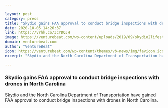 ```yaml
---

layout: post
category: press
title: "Skydio gains FAA approval to conduct bridge inspections with drones in North Carolina"
date: 2020-10-05 14:26:37
link: https://vrhk.co/3cYDQJH
image: https://venturebeat.com/wp-content/uploads/2019/09/skydio2lifestyle-6-e1569813276447.jpg?w=1200&strip=all
domain: venturebeat.com
author: "VentureBeat"
icon: https://venturebeat.com/wp-content/themes/vb-news/img/favicon.ico
excerpt: "Skydio and the North Carolina Department of Transportation have gained FAA approval to conduct bridge inspections with drones in North Carolina."

---
```


### Skydio gains FAA approval to conduct bridge inspections with drones in North Carolina

Skydio and the North Carolina Department of Transportation have gained FAA approval to conduct bridge inspections with drones in North Carolina.